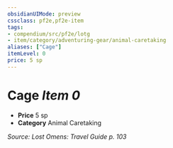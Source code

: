 ```yaml
---
obsidianUIMode: preview
cssclass: pf2e,pf2e-item
tags:
- compendium/src/pf2e/lotg
- item/category/adventuring-gear/animal-caretaking
aliases: ["Cage"]
itemLevel: 0
price: 5 sp
---
```

# Cage *Item 0*  

- **Price** 5 sp
- **Category** Animal Caretaking



*Source: Lost Omens: Travel Guide p. 103*
